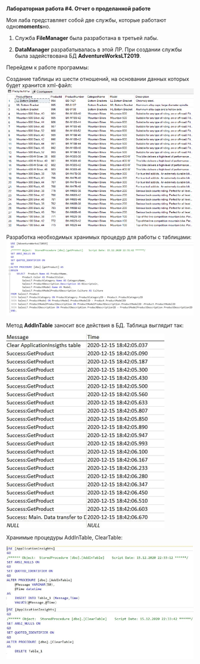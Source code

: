 **Лабораторная работа #4. Отчет о проделанной работе**

Моя лаба представляет собой две службы, которые работают одно**moments**но.

1. Служба **FileManager** была разработана в третьей лабы.

2. **DataManager** разрабатывалась в этой ЛР. 
При создании службы была задействована БД **AdventureWorksLT2019**.  

Перейдем к работе программы:

Создание таблицы из шести отношений, на основании данных которых будет хранится xml-файл: 
![Screenshot](pics/tabl.png)

Разработка необходимых хранимых процедур для работы с таблицами:
![Screenshot](pics/1.jpg)

Метод **AddInTable** заносит все действия в БД. Таблица выглядит так:

![Screenshot](pics/photo_2020-12-16_01-35-06.jpg)

Хранимые процедуры AddInTable, ClearTable:

![Screenshot](pics/2.jpg)
![Screenshot](pics/3.jpg)
